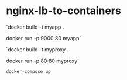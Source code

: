 # nginx-lb-to-containers

`docker build -t myapp .

docker run -p 9000:80 myapp`


`docker build -t myproxy .

docker run -p 80:80 myproxy`

`docker-compose up `

